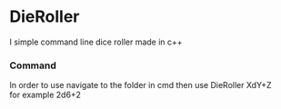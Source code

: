 # DieRoller
I simple command line dice roller made in c++ <br>
### Command <br>
In order to use navigate to the folder in cmd then use DieRoller XdY+Z <br>
for example 2d6+2
